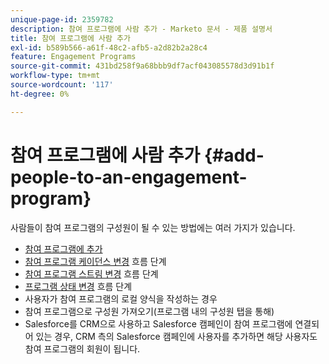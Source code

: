 ```yaml
---
unique-page-id: 2359782
description: 참여 프로그램에 사람 추가 - Marketo 문서 - 제품 설명서
title: 참여 프로그램에 사람 추가
exl-id: b589b566-a61f-48c2-afb5-a2d82b2a28c4
feature: Engagement Programs
source-git-commit: 431bd258f9a68bbb9df7acf043085578d3d91b1f
workflow-type: tm+mt
source-wordcount: '117'
ht-degree: 0%

---
```


# 참여 프로그램에 사람 추가 {#add-people-to-an-engagement-program}

사람들이 참여 프로그램의 구성원이 될 수 있는 방법에는 여러 가지가 있습니다.

* [참여 프로그램에 추가](/help/marketo/product-docs/core-marketo-concepts/smart-campaigns/program-flow-actions/add-to-engagement-program.md)
* [참여 프로그램 케이던스 변경](/help/marketo/product-docs/core-marketo-concepts/smart-campaigns/program-flow-actions/change-engagement-program-cadence.md) 흐름 단계
* [참여 프로그램 스트림 변경](/help/marketo/product-docs/core-marketo-concepts/smart-campaigns/program-flow-actions/change-engagement-program-stream.md) 흐름 단계
* [프로그램 상태 변경](/help/marketo/product-docs/core-marketo-concepts/smart-campaigns/program-flow-actions/change-program-status.md) 흐름 단계
* 사용자가 참여 프로그램의 로컬 양식을 작성하는 경우
* 참여 프로그램으로 구성원 가져오기(프로그램 내의 구성원 탭을 통해)
* Salesforce를 CRM으로 사용하고 Salesforce 캠페인이 참여 프로그램에 연결되어 있는 경우, CRM 측의 Salesforce 캠페인에 사용자를 추가하면 해당 사용자도 참여 프로그램의 회원이 됩니다.
